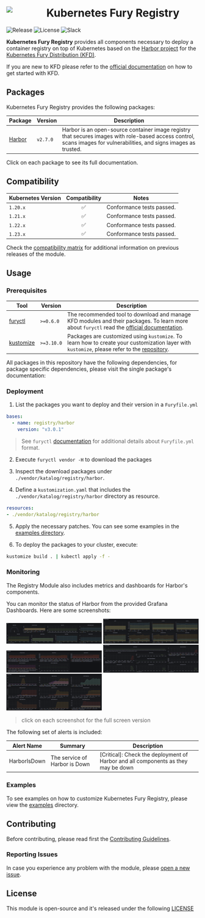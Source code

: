 <h1>
    <img src="https://github.com/sighupio/fury-distribution/blob/main/docs/assets/fury-epta-white.png?raw=true" align="left" width="90" style="margin-right: 15px"/>
    Kubernetes Fury Registry
</h1>

![Release](https://img.shields.io/github/v/release/sighupio/fury-kubernetes-registry?label=Latest%20Release)
![License](https://img.shields.io/github/license/sighupio/fury-kubernetes-registry?label=License)
![Slack](https://img.shields.io/badge/slack-@kubernetes/fury-yellow.svg?logo=slack&label=Slack)

<!-- <KFD-DOCS> -->

**Kubernetes Fury Registry** provides all components necessary to deploy a container registry on top of Kubernetes based on the [Harbor project][harbor-site] for the [Kubernetes Fury Distribution (KFD)][kfd-repo].

If you are new to KFD please refer to the [official documentation][kfd-docs] on how to get started with KFD.

## Packages

Kubernetes Fury Registry provides the following packages:

| Package                  | Version  | Description                                                                                                                                                          |
| ------------------------ | -------- | -------------------------------------------------------------------------------------------------------------------------------------------------------------------- |
| [Harbor](katalog/harbor) | `v2.7.0` | Harbor is an open-source container image registry that secures images with role-based access control, scans images for vulnerabilities, and signs images as trusted. |

Click on each package to see its full documentation.

## Compatibility

| Kubernetes Version |   Compatibility    | Notes                                               |
| ------------------ | :----------------: | --------------------------------------------------- |
| `1.20.x`           | :white_check_mark: | Conformance tests passed.                           |
| `1.21.x`           | :white_check_mark: | Conformance tests passed.                           |
| `1.22.x`           | :white_check_mark: | Conformance tests passed.                           |
| `1.23.x`           | :white_check_mark: | Conformance tests passed.                           |

Check the [compatibility matrix][compatibility-matrix] for additional information on previous releases of the module.

## Usage

### Prerequisites

| Tool                        | Version    | Description                                                                                                                                                    |
| --------------------------- | ---------- | -------------------------------------------------------------------------------------------------------------------------------------------------------------- |
| [furyctl][furyctl-repo]     | `>=0.6.0`  | The recommended tool to download and manage KFD modules and their packages. To learn more about `furyctl` read the [official documentation][furyctl-repo].     |
| [kustomize][kustomize-repo] | `>=3.10.0` | Packages are customized using `kustomize`. To learn how to create your customization layer with `kustomize`, please refer to the [repository][kustomize-repo]. |

All packages in this repository have the following dependencies, for package specific dependencies, please visit the single package's documentation:

### Deployment

1. List the packages you want to deploy and their version in a `Furyfile.yml`

```yaml
bases:
  - name: registry/harbor
    version: "v3.0.1"
```

> See `furyctl` [documentation][furyctl-repo] for additional details about `Furyfile.yml` format.

2. Execute `furyctl vendor -H` to download the packages

3. Inspect the download packages under `./vendor/katalog/registry/harbor`.

4. Define a `kustomization.yaml` that includes the `./vendor/katalog/registry/harbor` directory as resource.

```yaml
resources:
- ./vendor/katalog/registry/harbor
```

5. Apply the necessary patches. You can see some examples in the [examples directory](examples/).

6. To deploy the packages to your cluster, execute:

```bash
kustomize build . | kubectl apply -f -
```

### Monitoring

The Registry Module also includes metrics and dashboards for Harbor's components.

You can monitor the status of Harbor from the provided Grafana Dashboards. Here are some screenshots:

<!-- markdownlint-disable MD033 -->
<a href="docs/images/screenshots/harbor-general-info.png"><img src="docs/images/screenshots/harbor-general-info.png" width="250"/></a>
<a href="docs/images/screenshots/harbor-general-metrics.png"><img src="docs/images/screenshots/harbor-general-metrics.png" width="250"/></a>
<a href="docs/images/screenshots/harbor-core-metrics.png"><img src="docs/images/screenshots/harbor-core-metrics.png" width="250"/></a>
<a href="docs/images/screenshots/harbor-jobservice-metrics.png"><img src="docs/images/screenshots/harbor-jobservice-metrics.png" width="250"/></a>
<a href="docs/images/screenshots/harbor-registry-metrics.png"><img src="docs/images/screenshots/harbor-registry-metrics.png" width="250"/></a>
<!-- markdownlint-enable MD033 -->

> click on each screenshot for the full screen version

The following set of alerts is included:

| Alert Name                         | Summary                                                                                                                                             | Description                                                                                     |
| ---------------------------------- | --------------------------------------------------------------------------------------------------------------------------------------------------- | ----------------------------------------------------------------------------------------------- |
| HarborIsDown                       | The service of Harbor is Down                                                                                                                       | [Critical]: Check the deployment of Harbor and all components as they may be down               |

### Examples

To see examples on how to customize Kubernetes Fury Registry, please view the [examples](examples) directory.

<!-- Links -->
[harbor-site]: https://goharbor.io/
[kfd-monitoring]: https://github.com/sighupio/fury-kubernetes-monitoring
[furyctl-repo]: https://github.com/sighupio/furyctl
[sighup-page]: https://sighup.io
[kfd-repo]: https://github.com/sighupio/fury-distribution
[kustomize-repo]: https://github.com/kubernetes-sigs/kustomize
[kfd-docs]: https://docs.kubernetesfury.com/docs/distribution/
[compatibility-matrix]: https://github.com/sighupio/fury-kubernetes-registry/blob/master/docs/COMPATIBILITY_MATRIX.md

<!-- </KFD-DOCS> -->

<!-- <FOOTER> -->

## Contributing

Before contributing, please read first the [Contributing Guidelines](docs/CONTRIBUTING.md).

### Reporting Issues

In case you experience any problem with the module, please [open a new issue](https://github.com/sighupio/fury-kubernetes-registry/issues/new/choose).

## License

This module is open-source and it's released under the following [LICENSE](LICENSE)

<!-- </FOOTER> -->
